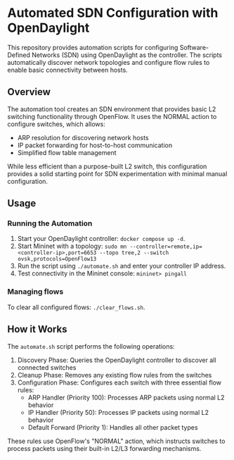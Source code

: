 # Automated SDN Configuration with OpenDaylight

This repository provides automation scripts for configuring Software-Defined Networks (SDN) using OpenDaylight as the controller. The scripts automatically discover network topologies and configure flow rules to enable basic connectivity between hosts.

## Overview

The automation tool creates an SDN environment that provides basic L2 switching functionality through OpenFlow. It uses the NORMAL action to configure switches, which allows:

- ARP resolution for discovering network hosts
- IP packet forwarding for host-to-host communication
- Simplified flow table management

While less efficient than a purpose-built L2 switch, this configuration provides a solid starting point for SDN experimentation with minimal manual configuration.

## Usage

### Running the Automation

1. Start your OpenDaylight controller: `docker compose up -d`.
2. Start Mininet with a topology: `sudo mn --controller=remote,ip=<controller-ip>,port=6653 --topo tree,2 --switch ovsk,protocols=OpenFlow13`
3. Run the script using `./automate.sh` and enter your controller IP address.
4. Test connectivity in the Mininet console: `mininet> pingall`

### Managing flows

To clear all configured flows: `./clear_flows.sh`.

## How it Works

The `automate.sh` script performs the following operations:

1. Discovery Phase: Queries the OpenDaylight controller to discover all connected switches
2. Cleanup Phase: Removes any existing flow rules from the switches
3. Configuration Phase: Configures each switch with three essential flow rules:
   - ARP Handler (Priority 100): Processes ARP packets using normal L2 behavior
   - IP Handler (Priority 50): Processes IP packets using normal L2 behavior
   - Default Forward (Priority 1): Handles all other packet types

These rules use OpenFlow's "NORMAL" action, which instructs switches to process packets using their built-in L2/L3 forwarding mechanisms.
